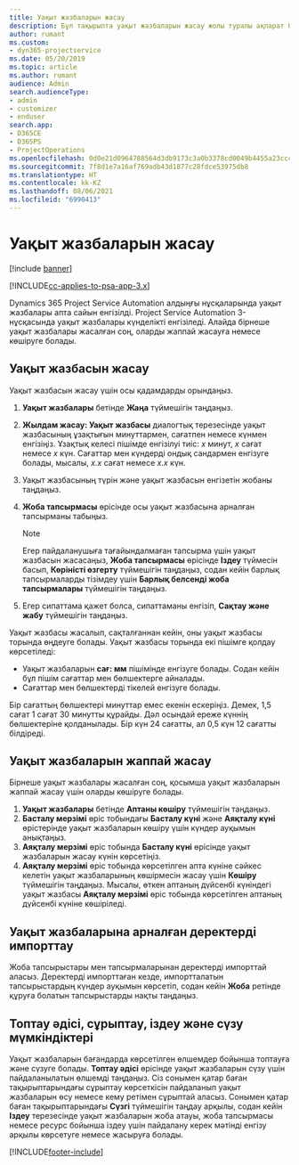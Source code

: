 ```yaml
---
title: Уақыт жазбаларын жасау
description: Бұл тақырыпта уақыт жазбаларын жасау жолы туралы ақпарат берілген.
author: rumant
ms.custom:
- dyn365-projectservice
ms.date: 05/20/2019
ms.topic: article
ms.author: rumant
audience: Admin
search.audienceType:
- admin
- customizer
- enduser
search.app:
- D365CE
- D365PS
- ProjectOperations
ms.openlocfilehash: 0d0e21d0964788564d3db9173c3a0b3378cd0049b4455a23ccc1bccd1c21d9e7
ms.sourcegitcommit: 7f8d1e7a16af769adb43d1877c28fdce53975db8
ms.translationtype: HT
ms.contentlocale: kk-KZ
ms.lasthandoff: 08/06/2021
ms.locfileid: "6990413"
---
```

# <a name="create-time-entries"></a>Уақыт жазбаларын жасау

[!include [banner](../includes/psa-now-project-operations.md)]

[!INCLUDE[cc-applies-to-psa-app-3.x](../includes/cc-applies-to-psa-app-3x.md)]

Dynamics 365 Project Service Automation алдыңғы нұсқаларында уақыт жазбалары апта сайын енгізілді. Project Service Automation 3-нұсқасында уақыт жазбалары күнделікті енгізіледі. Алайда бірнеше уақыт жазбалары жасалған соң, оларды жаппай жасауға немесе көшіруге болады.

## <a name="create-a-time-entry"></a>Уақыт жазбасын жасау

Уақыт жазбасын жасау үшін осы қадамдарды орындаңыз.

1. **Уақыт жазбалары** бетінде **Жаңа** түймешігін таңдаңыз.
2. **Жылдам жасау: Уақыт жазбасы** диалогтық терезесінде уақыт жазбасының ұзақтығын минуттармен, сағатпен немесе күнмен енгізіңіз. Ұзақтық келесі пішімде енгізілуі тиіс: *x* минут, *x* сағат немесе *x* күн. Сағаттар мен күндерді ондық сандармен енгізуге болады, мысалы, *x.x* сағат немесе *x.x* күн.
3. Уақыт жазбасының түрін және уақыт жазбасын енгізетін жобаны таңдаңыз.
4. **Жоба тапсырмасы** өрісінде осы уақыт жазбасына арналған тапсырманы табыңыз.

    > [!NOTE]
    > Егер пайдаланушыға тағайындалмаған тапсырма үшін уақыт жазбасын жасасаңыз, **Жоба тапсырмасы** өрісінде **Іздеу** түймесін басып, **Көріністі өзгерту** түймешігін таңдаңыз, содан кейін барлық тапсырмаларды тізімдеу үшін **Барлық белсенді жоба тапсырмалары** түймешігін таңдаңыз.

5. Егер сипаттама қажет болса, сипаттаманы енгізіп, **Сақтау және жабу** түймешігін таңдаңыз.

Уақыт жазбасы жасалып, сақталғаннан кейін, оны уақыт жазбасы торында өңдеуге болады. Уақыт жазбасы торында екі пішімге қолдау көрсетіледі:

- Уақыт жазбаларын **сағ: мм** пішімінде енгізуге болады. Содан кейін бұл пішім сағаттар мен бөлшектерге айналады.
- Сағаттар мен бөлшектерді тікелей енгізуге болады.

Бір сағаттың бөлшектері минуттар емес екенін ескеріңіз. Демек, 1,5 сағат 1 сағат 30 минутты құрайды. Дәл осындай ереже күннің бөлшектеріне қолданылады. Бір күн 24 сағатты, ал 0,5 күн 12 сағатты білдіреді.

## <a name="bulk-create-time-entries"></a>Уақыт жазбаларын жаппай жасау

Бірнеше уақыт жазбалары жасалған соң, қосымша уақыт жазбаларын жаппай жасау үшін оларды көшіруге болады.

1. **Уақыт жазбалары** бетінде **Аптаны көшіру** түймешігін таңдаңыз.
2. **Басталу мерзімі** өріс тобындағы **Басталу күні** және **Аяқталу күні** өрістерінде уақыт жазбаларын көшіру үшін күндер ауқымын анықтаңыз.
3. **Аяқталу мерзімі** өріс тобында **Басталу күні** өрісінде уақыт жазбаларын жасау күнін көрсетіңіз.
4. **Аяқталу мерзімі** өріс тобында көрсетілген апта күніне сәйкес келетін уақыт жазбаларының көшірмесін жасау үшін **Көшіру** түймешігін таңдаңыз. Мысалы, өткен аптаның дүйсенбі күніндегі уақыт жазбасы **Аяқталу мерзімі** өріс тобында көрсетілген аптаның дүйсенбі күніне көшіріледі.

## <a name="import-data-for-time-entries"></a>Уақыт жазбаларына арналған деректерді импорттау

Жоба тапсырыстары мен тапсырмаларынан деректерді импорттай аласыз. Деректерді импорттаған кезде, импортталатын тапсырыстардың күндер ауқымын көрсетіп, содан кейін **Жоба** ретінде құруға болатын тапсырыстарды нақты таңдаңыз.

## <a name="group-by-sort-search-and-filter-capabilities"></a>Топтау әдісі, сұрыптау, іздеу және сүзу мүмкіндіктері

Уақыт жазбаларын бағандарда көрсетілген өлшемдер бойынша топтауға және сүзуге болады. **Топтау әдісі** өрісінде уақыт жазбаларын сүзу үшін пайдаланылатын өлшемді таңдаңыз. Сіз сонымен қатар баған тақырыптарындағы сұрыптау көрсеткісін пайдаланып уақыт жазбаларын өсу немесе кему ретімен сұрыптай аласыз. Сонымен қатар баған тақырыптарындағы **Сүзгі** түймешігін таңдау арқылы, содан кейін **Іздеу** терезесінде уақыт жазбаларын жоба атауы, жоба тапсырмасы немесе ресурс бойынша іздеу үшін пайдалану керек мәтінді енгізу арқылы көрсетуге немесе жасыруға болады.


[!INCLUDE[footer-include](../includes/footer-banner.md)]